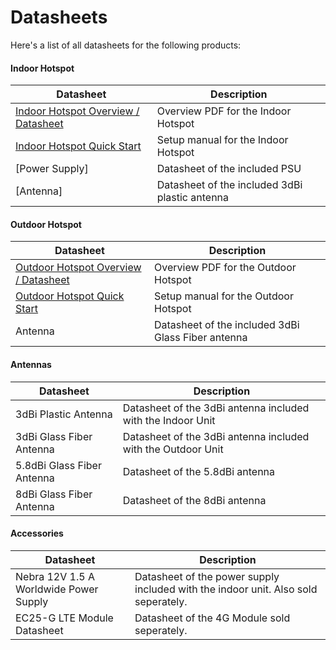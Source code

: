 # Datasheets

Here's a list of all datasheets for the following products:

#### Indoor Hotspot
| Datasheet | Description |
| --- | ---  |
| [Indoor Hotspot Overview / Datasheet](https://helium.nebra.com/pdfs/indoor-overview.pdf) | Overview PDF for the Indoor Hotspot |
| [Indoor Hotspot Quick Start](https://helium.nebra.com/pdfs/indoor-quick-start.pdf)  | Setup manual for the Indoor Hotspot |
| [Power Supply] | Datasheet of the included PSU |
| [Antenna] | Datasheet of the included 3dBi plastic antenna |

#### Outdoor Hotspot

| Datasheet | Description |
| --- | ---  |
| [Outdoor Hotspot Overview / Datasheet](https://helium.nebra.com/pdfs/outdoor-overview.pdf) | Overview PDF for the Outdoor Hotspot |
| [Outdoor Hotspot Quick Start](https://helium.nebra.com/pdfs/outdoor-quick-start.pdf)  | Setup manual for the Outdoor Hotspot |
| Antenna | Datasheet of the included 3dBi Glass Fiber antenna |


#### Antennas
| Datasheet | Description |
| --- | ---  |
| 3dBi Plastic Antenna | Datasheet of the 3dBi antenna included with the Indoor Unit |
| 3dBi Glass Fiber Antenna | Datasheet of the 3dBi antenna included with the Outdoor Unit |
| 5.8dBi Glass Fiber Antenna | Datasheet of the 5.8dBi antenna |
| 8dBi Glass Fiber Antenna | Datasheet of the 8dBi antenna |

#### Accessories
| Datasheet | Description |
| --- | ---  |
| Nebra 12V 1.5 A Worldwide Power Supply | Datasheet of the power supply included with the indoor unit. Also sold seperately.|
| EC25-G LTE Module Datasheet | Datasheet of the 4G Module sold seperately.|
